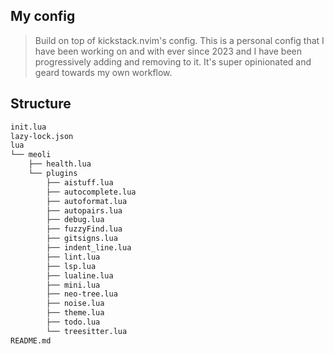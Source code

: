 ## My config
> Build on top of kickstack.nvim's config.
> This is a personal config that I have been working on and with ever since 2023 and I have been progressively adding and removing to it.
> It's super opinionated and geard towards my own workflow.

## Structure
```sh
init.lua
lazy-lock.json
lua
└── meoli
    ├── health.lua
    └── plugins
        ├── aistuff.lua
        ├── autocomplete.lua
        ├── autoformat.lua
        ├── autopairs.lua
        ├── debug.lua
        ├── fuzzyFind.lua
        ├── gitsigns.lua
        ├── indent_line.lua
        ├── lint.lua
        ├── lsp.lua
        ├── lualine.lua
        ├── mini.lua
        ├── neo-tree.lua
        ├── noise.lua
        ├── theme.lua
        ├── todo.lua
        └── treesitter.lua
README.md

```

